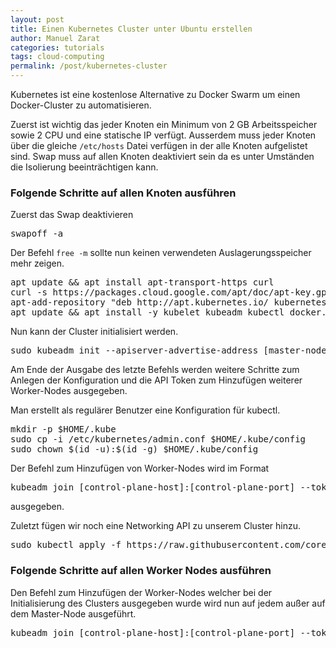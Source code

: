 ```yaml
---
layout: post
title: Einen Kubernetes Cluster unter Ubuntu erstellen
author: Manuel Zarat
categories: tutorials
tags: cloud-computing
permalink: /post/kubernetes-cluster
---
```


Kubernetes ist eine kostenlose Alternative zu Docker Swarm um einen Docker-Cluster zu automatisieren.

<!--excerpt_separator-->

Zuerst ist wichtig das jeder Knoten ein Minimum von 2 GB Arbeitsspeicher sowie 2 CPU und eine statische IP verfügt. Ausserdem muss jeder Knoten über die gleiche <code>/etc/hosts</code> Datei verfügen in der alle Knoten aufgelistet sind. Swap muss auf allen Knoten deaktiviert sein da es unter Umständen die Isolierung beeinträchtigen kann. 

<h3>Folgende Schritte auf allen Knoten ausführen</h3>

Zuerst das Swap deaktivieren

<pre>
swapoff -a
</pre>

Der Befehl <code>free -m</code> sollte nun keinen verwendeten Auslagerungsspeicher mehr zeigen.

<pre>
apt update && apt install apt-transport-https curl
curl -s https://packages.cloud.google.com/apt/doc/apt-key.gpg | apt-key add -
apt-add-repository "deb http://apt.kubernetes.io/ kubernetes-xenial main"
apt update && apt install -y kubelet kubeadm kubectl docker.io
</pre>

Nun kann der Cluster initialisiert werden.

<pre>
sudo kubeadm init --apiserver-advertise-address [master-node-ip] --pod-network-cidr=[internal pod network cidr]
</pre>

Am Ende der Ausgabe des letzte Befehls werden weitere Schritte zum Anlegen der Konfiguration und die API Token zum Hinzufügen weiterer Worker-Nodes ausgegeben.

Man erstellt als regulärer Benutzer eine Konfiguration für kubectl.

<pre>
mkdir -p $HOME/.kube
sudo cp -i /etc/kubernetes/admin.conf $HOME/.kube/config
sudo chown $(id -u):$(id -g) $HOME/.kube/config
</pre>

Der Befehl zum Hinzufügen von Worker-Nodes wird im Format

<pre>
kubeadm join [control-plane-host]:[control-plane-port] --token <token> --discovery-token-ca-cert-hash sha256:[hash]
</pre>

ausgegeben.

Zuletzt fügen wir noch eine Networking API zu unserem Cluster hinzu.

<pre>
sudo kubectl apply -f https://raw.githubusercontent.com/coreos/flannel/master/Documentation/kube-flannel.yml
</pre>

<h3>Folgende Schritte auf allen Worker Nodes ausführen</h3>

Den Befehl zum Hinzufügen der Worker-Nodes welcher bei der Initialisierung des Clusters ausgegeben wurde wird nun auf jedem außer auf dem Master-Node ausgeführt.

<pre>
kubeadm join [control-plane-host]:[control-plane-port] --token <token> --discovery-token-ca-cert-hash sha256:[hash]
</pre>
